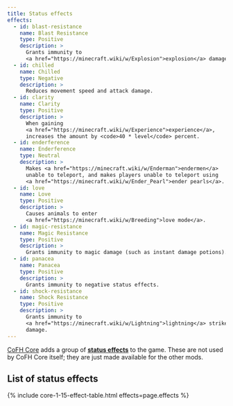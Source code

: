 ```yaml
---
title: Status effects
effects:
  - id: blast-resistance
    name: Blast Resistance
    type: Positive
    description: >
      Grants immunity to
      <a href="https://minecraft.wiki/w/Explosion">explosion</a> damage.
  - id: chilled
    name: Chilled
    type: Negative
    description: >
      Reduces movement speed and attack damage.
  - id: clarity
    name: Clarity
    type: Positive
    description: >
      When gaining
      <a href="https://minecraft.wiki/w/Experience">experience</a>,
      increases the amount by <code>40 * level</code> percent.
  - id: enderference
    name: Enderference
    type: Neutral
    description: >
      Makes <a href="https://minecraft.wiki/w/Enderman">endermen</a>
      unable to teleport, and makes players unable to teleport using
      <a href="https://minecraft.wiki/w/Ender_Pearl">ender pearls</a>.
  - id: love
    name: Love
    type: Positive
    description: >
      Causes animals to enter
      <a href="https://minecraft.wiki/w/Breeding">love mode</a>.
  - id: magic-resistance
    name: Magic Resistance
    type: Positive
    description: >
      Grants immunity to magic damage (such as instant damage potions).
  - id: panacea
    name: Panacea
    type: Positive
    description: >
      Grants immunity to negative status effects.
  - id: shock-resistance
    name: Shock Resistance
    type: Positive
    description: >
      Grants immunity to
      <a href="https://minecraft.wiki/w/Lightning">lightning</a> strike
      damage.
---
```


[CoFH Core](../) adds a group of **[status
effects](https://minecraft.wiki/w/Status_effect)** to the game. These are
not used by CoFH Core itself; they are just made available for the other mods.


List of status effects
----------------------

{% include core-1-15-effect-table.html effects=page.effects %}
